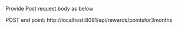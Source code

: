 Provide Post request body as below 

POST end point: 
http://localhost:8081/api/rewards/pointsfor3months




